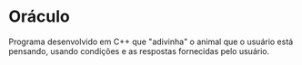 # Oráculo
 Programa desenvolvido em C++ que "adivinha" o animal que o usuário está pensando, usando condições e as respostas fornecidas pelo usuário.
